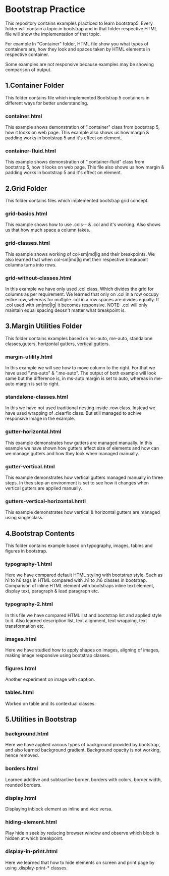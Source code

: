 # Bootstrap Practice

This repository contains examples practiced to learn bootstrap5. Every folder will contain a topic in bootstrap and in that folder respective HTML file will show the implementation of that topic.

For example In "Container" folder, HTML file show you what types of containers are, how they look and spaces taken by HTML elements in respective container.

Some examples are not responsive because examples may be showing comparison of output.

## 1.Container Folder

This folder contains file which implemented Bootstrap 5 containers in different ways for better understanding.

### container.html

This example shows demonstration of ".container" class from bootstrap 5, how it looks on web page.
This example also shows us how margin & padding works in bootstrap 5 and it's effect on element.

### container-fluid.html

This example shows demonstration of ".container-fluid" class from bootstrap 5, how it looks on web page.
This file also shows us how margin & padding works in bootstrap 5 and it's effect on element.

## 2.Grid Folder

This folder contains files which implemented bootstrap grid concept.

### grid-basics.html

This example shows how to use .cols-_-_ & .col and it's working. Also shows us that how much space a column takes.

### grid-classes.html

This example shows working of col-sm|md|lg and their breakpoints. We also learned that when col-sm|md|lg met their respective breakpoint columns turns into rows.

### grid-without-classes.html

In this example we have only used .col class, Which divides the grid for columns as per requirement. We learned that only on .col in a row occupy entire row, whereas for multiple .col in a row spaces are divides equally.
If .col used with sm|md|lg| it becomes responsive.
NOTE: .col will only maintain equal spacing deosn't matter what breakpoint is.

## 3.Margin Utilities Folder

This folder contains examples based on ms-auto, me-auto, standalone classes,guters, horizontal gutters, vertical gutters.

### margin-utility.html

In this example we will see how to move column to the right. For that we have used ".ms-auto" &
".me-auto". The output of both example will look same but the difference is, in ms-auto margin is set to auto, whereas in me-auto margin is set to right.

### standalone-classes.html

In this we have not used traditional nesting inside .row class. Instead we have used wrapping of
.clearfix class. But still managed to achive responsive image in the example.

### gutter-horizontal.html

This example demonstrates how gutters are managed manually. In this example we have shown how gutters affect size of elements and how can we manage gutters and how they look when managed manually.

### gutter-vertical.html

This example demonstrates how vertical gutters managed manually in three steps. In thes step an environment is set to see how it changes when vertical gutters are applied manually.

### gutters-vertical-horizontal.hmtl

This example demonstrates how vertical & horizontal gutters are managed using single class.

## 4.Bootstrap Contents

This folder contains example based on typography, images, tables and figures in bootstrap.

### typography-1.html

Here we have compared default HTML styling with bootstrap style. Such as h1 to h6 tags in HTML compared with .h1 to .h6 classes in bootstrap. Comparison of inline HTML element with bootstraps inline text element, display text, paragraph & lead paragraph etc.

### typography-2.html

In this file we have compared HTML list and bootstrap list and applied style to it. Also learned description list, text alignment, text wrapping, text transformation etc.

### images.html

Here we have studied how to apply shapes on images, aligning of images, making image responsive using bootstrap classes.

### figures.html

Another experiment on image with caption.

### tables.html

Worked on table and its contextual classes.

## 5.Utilities in Bootstrap

### background.html

Here we have applied various types of background provided by bootstrap, and also learned background gradient. Background opacity is not working, hence removed.

### borders.html

Learned additive and subtractive border, borders with colors, border width, rounded borders.

### display.html

Displaying inblock element as inline and vice versa.

### hiding-element.html

Play hide n seek by reducing browser window and observe which block is hidden at which breakpoint.

### display-in-print.html

Here we learned that how to hide elements on screen and print page by using .display-print-\* classes.
